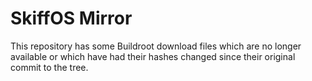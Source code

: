 # SkiffOS Mirror

This repository has some Buildroot download files which are no longer available
or which have had their hashes changed since their original commit to the tree.
